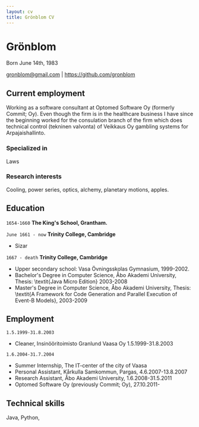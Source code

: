 ```yaml
---
layout: cv
title: Grönblom CV
---
```

# Grönblom
Born June 14th, 1983

<div id="webaddress">
<a href="gronblom@gmail.com">gronblom@gmail.com</a>
| <a href="https://github.com/gronblom">https://github.com/gronblom</a>
</div>


## Current employment

Working as a software consultant at Optomed Software Oy (formerly Commit; Oy). Even though the firm is in the healthcare business I have since the beginning worked for the consulation branch of the firm which does technical control (tekninen valvonta) of Veikkaus Oy gambling systems for Arpajaishallinto. 

### Specialized in

Laws 


### Research interests

Cooling, power series, optics, alchemy, planetary motions, apples.



## Education

`1654-1660`
__The King's School, Grantham.__

`June 1661 - now`
__Trinity College, Cambridge__

- Sizar

`1667 - death`
__Trinity College, Cambridge__

 - Upper secondary school: Vasa Övningsskolas Gymnasium, 1999-2002.
 - Bachelor's Degree in Computer Science, Åbo Akademi University, Thesis: \textit{Java Micro Edition} 2003-2008
 - Master's Degree in Computer Science, Åbo Akademi University, Thesis: \textit{A Framework for Code Generation and Parallel
Execution of Event-B Models}, 2003-2009


## Employment

`1.5.1999-31.8.2003`
- Cleaner, Insinööritoimisto Granlund Vaasa Oy 1.5.1999-31.8.2003

`1.6.2004-31.7.2004`
- Summer Internship, The IT-center of the city of Vaasa 
- Personal Assistant, Kårkulla Samkommun, Pargas, 4.6.2007-13.8.2007
- Research Assistant, Åbo Akademi University, 1.6.2008-31.5.2011
- Optomed Software Oy (previously Commit; Oy), 27.10.2011-

## Technical skills

Java, Python, 


<!-- ### Footer

Last updated: August 2021 -->


